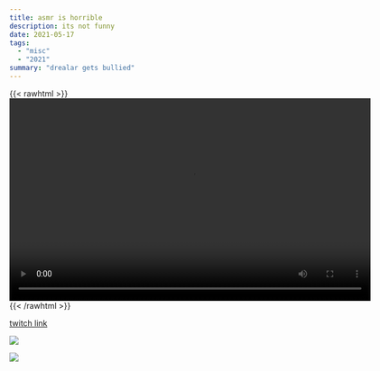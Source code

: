 ```yaml
---
title: asmr is horrible
description: its not funny
date: 2021-05-17
tags:
  - "misc"
  - "2021"
summary: "drealar gets bullied"
---
```


{{< rawhtml >}}<video width="640" height="360" controls>
<source src="https://crowdfile.net/snuffed/drealar.mp4" type="video/mp4">
Your browser does not support the video tag.</video>{{< /rawhtml >}}

[twitch link](https://clips.twitch.tv/PhilanthropicCorrectSandpiperGivePLZ-C5Q_UrsY33brQpz2)

![](https://crowdfile.net/vup0j5k0.jpg)

![](https://crowdfile.net/4hqjzylu.png)
